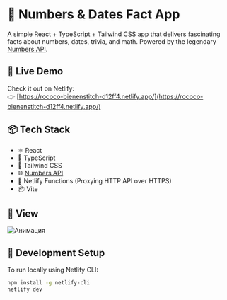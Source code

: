 # 🔢 Numbers & Dates Fact App

A simple React + TypeScript + Tailwind CSS app that delivers fascinating facts about numbers, dates, trivia, and math. Powered by the legendary [Numbers API](http://numbersapi.com/).

## 🚀 Live Demo

Check it out on Netlify:  
👉 [https://rococo-bienenstitch-d12ff4.netlify.app/](https://rococo-bienenstitch-d12ff4.netlify.app/)

## 📦 Tech Stack

- ⚛️ React
- 🧠 TypeScript
- 🎨 Tailwind CSS
- 🌐 [Numbers API](http://numbersapi.com/)
- 🔁 Netlify Functions (Proxying HTTP API over HTTPS)
- 📦 Vite

## 👀 View
![Анимация](src/assets/view.gif)

## 🧪 Development Setup

To run locally using Netlify CLI:

```bash
npm install -g netlify-cli
netlify dev
